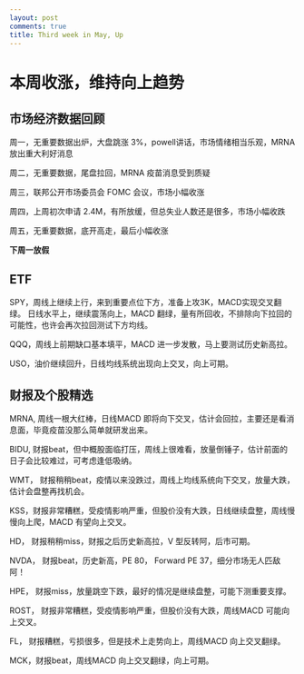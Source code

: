```yaml
---
layout: post
comments: true
title: Third week in May, Up 
---
```


# 本周收涨，维持向上趋势

## 市场经济数据回顾

周一，无重要数据出炉，大盘跳涨 3%，powell讲话，市场情绪相当乐观，MRNA放出重大利好消息
 
周二，无重要数据，尾盘拉回，MRNA 疫苗消息受到质疑

周三，联邦公开市场委员会 FOMC 会议，市场小幅收涨

周四，上周初次申请 2.4M，有所放缓，但总失业人数还是很多，市场小幅收跌

周五，无重要数据，底开高走，最后小幅收涨		

**下周一放假**

## ETF

SPY，周线上继续上行，来到重要点位下方，准备上攻3K，MACD实现交叉翻绿。
日线水平上，继续震荡向上，MACD 翻绿，量有所回收，不排除向下拉回的可能性，也许会再次拉回测试下方均线。

QQQ，周线上前期缺口基本填平，MACD 进一步发散，马上要测试历史新高拉。

USO，油价继续回升，日线均线系统出现向上交叉，向上可期。

## 财报及个股精选

MRNA, 周线一根大红棒，日线MACD 即将向下交叉，估计会回拉，主要还是看消息面，毕竟疫苗没那么简单就研发出来。

BIDU, 财报beat，但中概股面临打压，周线上很难看，放量倒锤子，估计前面的日子会比较难过，可考虑逢低吸纳。

WMT， 财报稍稍beat，疫情以来没跌过，周线上均线系统向下交叉，放量大跌，估计会盘整再找机会。

KSS，财报非常糟糕，受疫情影响严重，但股价没有大跌，日线继续盘整，周线慢慢向上爬，MACD 有望向上交叉。

HD， 财报稍稍miss，财报之后历史新高拉，V 型反转阿，后市可期。

NVDA， 财报beat，历史新高，PE 80， Forward PE 37，细分市场无人匹敌阿！

HPE， 财报miss，放量跳空下跌，最好的情况是继续盘整，可能下测重要支撑。

ROST， 财报非常糟糕，受疫情影响严重，但股价没有大跌，周线MACD 可能向上交叉。

FL， 财报糟糕，亏损很多，但是技术上走势向上，周线MACD 向上交叉翻绿。

MCK，财报beat，周线MACD 向上交叉翻绿，向上可期。

